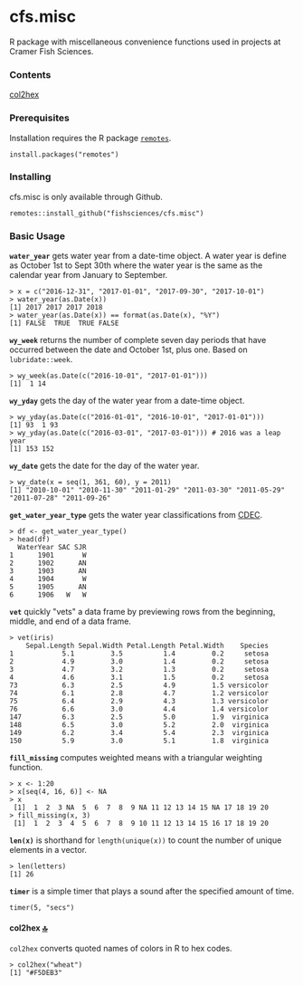 # cfs.misc

R package with miscellaneous convenience functions used in projects at Cramer Fish Sciences.

### Contents
[col2hex](#col2hex)

### Prerequisites

Installation requires the R package [`remotes`](https://remotes.r-lib.org).

```
install.packages("remotes")
```

### Installing

cfs.misc is only available through Github.

```
remotes::install_github("fishsciences/cfs.misc")
```

### Basic Usage

**`water_year`** gets water year from a date-time object. A water year is define as October 1st to Sept 30th where the water year is the same as the calendar year from January to September.

```
> x = c("2016-12-31", "2017-01-01", "2017-09-30", "2017-10-01")
> water_year(as.Date(x))
[1] 2017 2017 2017 2018
> water_year(as.Date(x)) == format(as.Date(x), "%Y")
[1] FALSE  TRUE  TRUE FALSE
```

**`wy_week`** returns the number of complete seven day periods that have occurred between the date and October 1st, plus one. Based on `lubridate::week`.

```
> wy_week(as.Date(c("2016-10-01", "2017-01-01")))
[1]  1 14
```

**`wy_yday`** gets the day of the water year from a date-time object.

```
> wy_yday(as.Date(c("2016-01-01", "2016-10-01", "2017-01-01")))
[1] 93  1 93
> wy_yday(as.Date(c("2016-03-01", "2017-03-01"))) # 2016 was a leap year
[1] 153 152
```

**`wy_date`** gets the date for the day of the water year.

```
> wy_date(x = seq(1, 361, 60), y = 2011)
[1] "2010-10-01" "2010-11-30" "2011-01-29" "2011-03-30" "2011-05-29" "2011-07-28" "2011-09-26"
```

**`get_water_year_type`** gets the water year classifications from [CDEC](http://cdec.water.ca.gov/cgi-progs/iodir/WSIHIST).

```
> df <- get_water_year_type()
> head(df)
  WaterYear SAC SJR
1      1901       W
2      1902      AN
3      1903      AN
4      1904       W
5      1905      AN
6      1906   W   W
```

**`vet`** quickly "vets" a data frame by previewing rows from the beginning, middle, and end of a data frame.

```
> vet(iris)
    Sepal.Length Sepal.Width Petal.Length Petal.Width    Species
1            5.1         3.5          1.4         0.2     setosa
2            4.9         3.0          1.4         0.2     setosa
3            4.7         3.2          1.3         0.2     setosa
4            4.6         3.1          1.5         0.2     setosa
73           6.3         2.5          4.9         1.5 versicolor
74           6.1         2.8          4.7         1.2 versicolor
75           6.4         2.9          4.3         1.3 versicolor
76           6.6         3.0          4.4         1.4 versicolor
147          6.3         2.5          5.0         1.9  virginica
148          6.5         3.0          5.2         2.0  virginica
149          6.2         3.4          5.4         2.3  virginica
150          5.9         3.0          5.1         1.8  virginica
```

**`fill_missing`** computes weighted means with a triangular weighting function. 

```
> x <- 1:20
> x[seq(4, 16, 6)] <- NA
> x
 [1]  1  2  3 NA  5  6  7  8  9 NA 11 12 13 14 15 NA 17 18 19 20
> fill_missing(x, 3)
 [1]  1  2  3  4  5  6  7  8  9 10 11 12 13 14 15 16 17 18 19 20
```

**`len(x)`** is shorthand for `length(unique(x))` to count the number of unique elements in a vector.

```
> len(letters)
[1] 26
```

**`timer`** is a simple timer that plays a sound after the specified amount of time.

```
timer(5, "secs")
```

#### col2hex [:top:](#contents)
`col2hex` converts quoted names of colors in R to hex codes.

```
> col2hex("wheat")
[1] "#F5DEB3"
```


